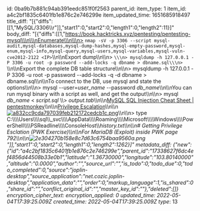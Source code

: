 id: 0ba9b7b881c94ab391eedc851f0f2563
parent_id: 
item_type: 1
item_id: a4c2bf1835c6401fb1e876c2e746299e
item_updated_time: 1651685918497
title_diff: "[{\"diffs\":[[1,\"MySQL/3306\\\r\"]],\"start1\":0,\"start2\":0,\"length1\":0,\"length2\":11}]"
body_diff: "[{\"diffs\":[[1,\"https://book.hacktricks.xyz/pentesting/pentesting-mysql\\\n\\\nEnumerate\\\n\\\n> `nmap -sV -p 3306 --script mysql-audit,mysql-databases,mysql-dump-hashes,mysql-empty-password,mysql-enum,mysql-info,mysql-query,mysql-users,mysql-variables,mysql-vuln-cve2012-2122 <IP>`\\\n\\\nExport dump\\\n\\\n> ```\\\n> mysqldump -h 127.0.0.1 -P 3306 -u root -p password --add-locks -q dbname > dbname.sql\\\n> ```\\\n\\\nExport the complete DB table structure\\\n\\\n> mysqldump -h 127.0.0.1 -P 3306 -u root -p password --add-locks -q -d dbname > dbname.sql\\\n\\\nTo connect to the DB, use mysql and state the options\\\n\\\n> mysql --user=*user_name* --password *db_name*\\\n\\\nYou can run mysql binary with a script as well, and get the output\\\n\\\n> mysql *db_name* < *script.sql* \\\\> *output.tab*\\\n\\\n[MySQL SQL Injection Cheat Sheet | pentestmonkey](https://pentestmonkey.net/cheat-sheet/sql-injection/mysql-sql-injection-cheat-sheet)\\\n\\\n<ins>Privilege Escalation</ins>\\\n\\\n<ins>![a832cc9cda797039feb212172cedcb1c.png](:/2829866aa37b4039b67c547b572a86ab)</ins>\\\n\\\n> type C:\\\\\\\\Users\\\\\\\\sql\\\\_svc\\\\\\\\AppData\\\\\\\\Roaming\\\\\\\\Microsoft\\\\\\\\Windows\\\\\\\\PowerShell\\\\\\\\PSReadline\\\\\\\\ConsoleHost\\\\_history.txt\\\n\\\n# Getting Privilege Esclation (PWK Exercise)\\\n\\\nFor MariaDB (Exploit) inside PWK page 792\\\n\\\n![2e304270b158e8c7d63c6754baa9560a.png](:/dba13e4f022d42a4b6e68b9fa9addd6b)\"]],\"start1\":0,\"start2\":0,\"length1\":0,\"length2\":1262}]"
metadata_diff: {"new":{"id":"a4c2bf1835c6401fb1e876c2e746299e","parent_id":"17338627f6dc4ef4856d44508b33e0b1","latitude":"1.36730000","longitude":"103.80140000","altitude":"0.0000","author":"","source_url":"","is_todo":0,"todo_due":0,"todo_completed":0,"source":"joplin-desktop","source_application":"net.cozic.joplin-desktop","application_data":"","order":0,"markup_language":1,"is_shared":0,"share_id":"","conflict_original_id":"","master_key_id":""},"deleted":[]}
encryption_cipher_text: 
encryption_applied: 0
updated_time: 2022-05-04T17:39:25.009Z
created_time: 2022-05-04T17:39:25.009Z
type_: 13